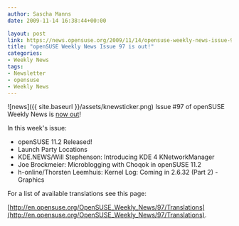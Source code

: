 ```yaml
---
author: Sascha Manns
date: 2009-11-14 16:38:44+00:00

layout: post
link: https://news.opensuse.org/2009/11/14/opensuse-weekly-news-issue-97-is-out/
title: "openSUSE Weekly News Issue 97 is out!"
categories:
- Weekly News
tags:
- Newsletter
- opensuse
- Weekly News
---
```

![news]({{ site.baseurl }}/assets/knewsticker.png) Issue #97 of openSUSE Weekly News is [now out](http://en.opensuse.org/OpenSUSE_Weekly_News/97)!

In this week's issue:

* openSUSE 11.2 Released!
* Launch Party Locations
* KDE.NEWS/Will Stephenson: Introducing KDE 4 KNetworkManager
* Joe Brockmeier: Microblogging with Choqok in openSUSE 11.2
* h-online/Thorsten Leemhuis: Kernel Log: Coming in 2.6.32 (Part 2) - Graphics





For a list of available translations see this page:

[http://en.opensuse.org/OpenSUSE_Weekly_News/97/Translations](http://en.opensuse.org/OpenSUSE_Weekly_News/97/Translations).		
